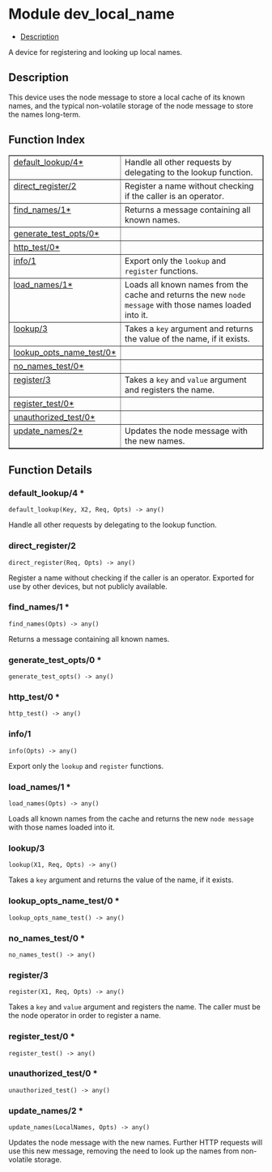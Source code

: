 

# Module dev_local_name #
* [Description](#description)

A device for registering and looking up local names.

<a name="description"></a>

## Description ##
This device uses
the node message to store a local cache of its known names, and the typical
non-volatile storage of the node message to store the names long-term.<a name="index"></a>

## Function Index ##


<table width="100%" border="1" cellspacing="0" cellpadding="2" summary="function index"><tr><td valign="top"><a href="#default_lookup-4">default_lookup/4*</a></td><td>Handle all other requests by delegating to the lookup function.</td></tr><tr><td valign="top"><a href="#direct_register-2">direct_register/2</a></td><td>Register a name without checking if the caller is an operator.</td></tr><tr><td valign="top"><a href="#find_names-1">find_names/1*</a></td><td>Returns a message containing all known names.</td></tr><tr><td valign="top"><a href="#generate_test_opts-0">generate_test_opts/0*</a></td><td></td></tr><tr><td valign="top"><a href="#http_test-0">http_test/0*</a></td><td></td></tr><tr><td valign="top"><a href="#info-1">info/1</a></td><td>Export only the <code>lookup</code> and <code>register</code> functions.</td></tr><tr><td valign="top"><a href="#load_names-1">load_names/1*</a></td><td>Loads all known names from the cache and returns the new <code>node message</code>
with those names loaded into it.</td></tr><tr><td valign="top"><a href="#lookup-3">lookup/3</a></td><td>Takes a <code>key</code> argument and returns the value of the name, if it exists.</td></tr><tr><td valign="top"><a href="#lookup_opts_name_test-0">lookup_opts_name_test/0*</a></td><td></td></tr><tr><td valign="top"><a href="#no_names_test-0">no_names_test/0*</a></td><td></td></tr><tr><td valign="top"><a href="#register-3">register/3</a></td><td>Takes a <code>key</code> and <code>value</code> argument and registers the name.</td></tr><tr><td valign="top"><a href="#register_test-0">register_test/0*</a></td><td></td></tr><tr><td valign="top"><a href="#unauthorized_test-0">unauthorized_test/0*</a></td><td></td></tr><tr><td valign="top"><a href="#update_names-2">update_names/2*</a></td><td>Updates the node message with the new names.</td></tr></table>


<a name="functions"></a>

## Function Details ##

<a name="default_lookup-4"></a>

### default_lookup/4 * ###

`default_lookup(Key, X2, Req, Opts) -> any()`

Handle all other requests by delegating to the lookup function.

<a name="direct_register-2"></a>

### direct_register/2 ###

`direct_register(Req, Opts) -> any()`

Register a name without checking if the caller is an operator. Exported
for use by other devices, but not publicly available.

<a name="find_names-1"></a>

### find_names/1 * ###

`find_names(Opts) -> any()`

Returns a message containing all known names.

<a name="generate_test_opts-0"></a>

### generate_test_opts/0 * ###

`generate_test_opts() -> any()`

<a name="http_test-0"></a>

### http_test/0 * ###

`http_test() -> any()`

<a name="info-1"></a>

### info/1 ###

`info(Opts) -> any()`

Export only the `lookup` and `register` functions.

<a name="load_names-1"></a>

### load_names/1 * ###

`load_names(Opts) -> any()`

Loads all known names from the cache and returns the new `node message`
with those names loaded into it.

<a name="lookup-3"></a>

### lookup/3 ###

`lookup(X1, Req, Opts) -> any()`

Takes a `key` argument and returns the value of the name, if it exists.

<a name="lookup_opts_name_test-0"></a>

### lookup_opts_name_test/0 * ###

`lookup_opts_name_test() -> any()`

<a name="no_names_test-0"></a>

### no_names_test/0 * ###

`no_names_test() -> any()`

<a name="register-3"></a>

### register/3 ###

`register(X1, Req, Opts) -> any()`

Takes a `key` and `value` argument and registers the name. The caller
must be the node operator in order to register a name.

<a name="register_test-0"></a>

### register_test/0 * ###

`register_test() -> any()`

<a name="unauthorized_test-0"></a>

### unauthorized_test/0 * ###

`unauthorized_test() -> any()`

<a name="update_names-2"></a>

### update_names/2 * ###

`update_names(LocalNames, Opts) -> any()`

Updates the node message with the new names. Further HTTP requests will
use this new message, removing the need to look up the names from non-volatile
storage.

